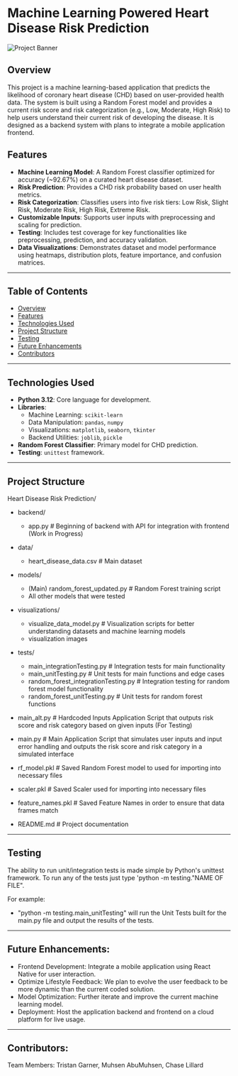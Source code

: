 # Machine Learning Powered Heart Disease Risk Prediction

![Project Banner](https://img.shields.io/badge/HeartRiskAI-Predictor-blue)

## Overview
This project is a machine learning-based application that predicts the likelihood of coronary heart disease (CHD) based on user-provided health data. The system is built using a Random Forest model and provides a current risk score and risk categorization (e.g., Low, Moderate, High Risk) to help users understand their current risk of developing the disease. It is designed as a backend system with plans to integrate a mobile application frontend.

## Features
- **Machine Learning Model**: A Random Forest classifier optimized for accuracy (~92.67%) on a curated heart disease dataset.
- **Risk Prediction**: Provides a CHD risk probability based on user health metrics.
- **Risk Categorization**: Classifies users into five risk tiers: Low Risk, Slight Risk, Moderate Risk, High Risk, Extreme Risk.
- **Customizable Inputs**: Supports user inputs with preprocessing and scaling for prediction.
- **Testing**: Includes test coverage for key functionalities like preprocessing, prediction, and accuracy validation.
- **Data Visualizations**: Demonstrates dataset and model performance using heatmaps, distribution plots, feature importance, and confusion matrices.

---

## Table of Contents
- [Overview](#overview)
- [Features](#features)
- [Technologies Used](#technologies-used)
- [Project Structure](#project-structure)
- [Testing](#testing)
- [Future Enhancements](#future-enhancements)
- [Contributors](#contributors)

---

## Technologies Used
- **Python 3.12**: Core language for development.
- **Libraries**:
  - Machine Learning: `scikit-learn`
  - Data Manipulation: `pandas`, `numpy`
  - Visualizations: `matplotlib`, `seaborn`, `tkinter`
  - Backend Utilities: `joblib`, `pickle`
- **Random Forest Classifier**: Primary model for CHD prediction.
- **Testing**: `unittest` framework.

---

## Project Structure
Heart Disease Risk Prediction/
  - backend/
      - app.py                              # Beginning of backend with API for integration with frontend (Work in Progress)
  - data/
      - heart_disease_data.csv              # Main dataset
  - models/
      - (Main) random_forest_updated.py     # Random Forest training script
      - All other models that were tested
  - visualizations/
      - visualize_data_model.py             # Visualization scripts for better understanding datasets and machine learning models
      - visualization images 
  - tests/
      - main_integrationTesting.py          # Integration tests for main functionality
      - main_unitTesting.py                 # Unit tests for main functions and edge cases
      - random_forest_integrationTesting.py # Integration testing for random forest model functionality
      - random_forest_unitTesting.py        # Unit tests for random forest functions

  - main_alt.py                             # Hardcoded Inputs Application Script that outputs risk score and risk category based on given inputs (For Testing)
  - main.py                                 # Main Application Script that simulates user inputs and input error handling and outputs the risk score and risk category in a simulated interface
  - rf_model.pkl                            # Saved Random Forest model to used for importing into necessary files
  - scaler.pkl                              # Saved Scaler used for importing into necessary files
  - feature_names.pkl                       # Saved Feature Names in order to ensure that data frames match
  - README.md                               # Project documentation

---

## Testing
The ability to run unit/integration tests is made simple by Python's unittest framework.
To run any of the tests just type 'python -m testing."NAME OF FILE".

For example:
 - "python -m testing.main_unitTesting" will run the Unit Tests built for the main.py file
and output the results of the tests.

---

## Future Enhancements:
- Frontend Development: Integrate a mobile application using React Native for user interaction.
- Optimize Lifestyle Feedback: We plan to evolve the user feedback to be more dynamic than the current coded solution.
- Model Optimization: Further iterate and improve the current machine learning model.
- Deployment: Host the application backend and frontend on a cloud platform for live usage.

---

## Contributors:
Team Members: Tristan Garner, Muhsen AbuMuhsen, Chase Lillard

